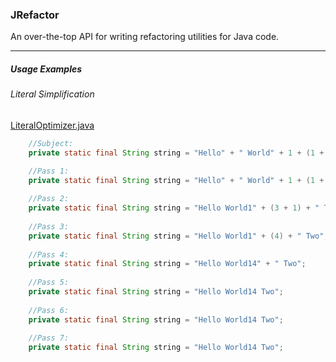 ### JRefactor

An over-the-top API for writing refactoring utilities for Java code.

---

##### Usage Examples
###### Literal Simplification
[LiteralOptimizer.java](https://github.com/kylepls/JRefactor/blob/master/refactor/src/test/java/in/kyle/jrefactor/refactor/LiteralOptimizer.java)
```Java
    //Subject:
    private static final String string = "Hello" + " World" + 1 + (1 + 1 + 1 + 1) + ((" Two")); 

    //Pass 1:
    private static final String string = "Hello" + " World" + 1 + (1 + 1 + 1 + 1) + ((" Two"));
    
    //Pass 2:
    private static final String string = "Hello World1" + (3 + 1) + " Two";
    
    //Pass 3:
    private static final String string = "Hello World1" + (4) + " Two";
    
    //Pass 4:
    private static final String string = "Hello World14" + " Two";
    
    //Pass 5:
    private static final String string = "Hello World14 Two";
    
    //Pass 6:
    private static final String string = "Hello World14 Two";
    
    //Pass 7:
    private static final String string = "Hello World14 Two";
```
